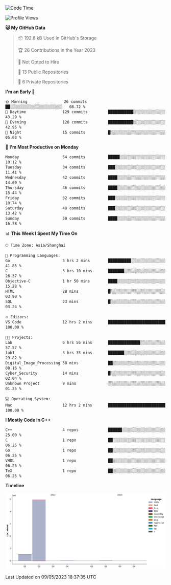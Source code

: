 <!--START_SECTION:waka-->
![Code Time](http://img.shields.io/badge/Code%20Time-40%20hrs%2026%20mins-blue)

![Profile Views](http://img.shields.io/badge/Profile%20Views-0-blue)

**🐱 My GitHub Data** 

> 📦 192.8 kB Used in GitHub's Storage 
 > 
> 🏆 26 Contributions in the Year 2023
 > 
> 🚫 Not Opted to Hire
 > 
> 📜 13 Public Repositories 
 > 
> 🔑 6 Private Repositories 
 > 
**I'm an Early 🐤** 

```text
🌞 Morning                26 commits          ██░░░░░░░░░░░░░░░░░░░░░░░   08.72 % 
🌆 Daytime                129 commits         ███████████░░░░░░░░░░░░░░   43.29 % 
🌃 Evening                128 commits         ███████████░░░░░░░░░░░░░░   42.95 % 
🌙 Night                  15 commits          █░░░░░░░░░░░░░░░░░░░░░░░░   05.03 % 
```
📅 **I'm Most Productive on Monday** 

```text
Monday                   54 commits          █████░░░░░░░░░░░░░░░░░░░░   18.12 % 
Tuesday                  34 commits          ███░░░░░░░░░░░░░░░░░░░░░░   11.41 % 
Wednesday                42 commits          ████░░░░░░░░░░░░░░░░░░░░░   14.09 % 
Thursday                 46 commits          ████░░░░░░░░░░░░░░░░░░░░░   15.44 % 
Friday                   32 commits          ███░░░░░░░░░░░░░░░░░░░░░░   10.74 % 
Saturday                 40 commits          ███░░░░░░░░░░░░░░░░░░░░░░   13.42 % 
Sunday                   50 commits          ████░░░░░░░░░░░░░░░░░░░░░   16.78 % 
```


📊 **This Week I Spent My Time On** 

```text
🕑︎ Time Zone: Asia/Shanghai

💬 Programming Languages: 
Go                       5 hrs 2 mins        ██████████░░░░░░░░░░░░░░░   41.85 % 
C                        3 hrs 10 mins       ███████░░░░░░░░░░░░░░░░░░   26.37 % 
Objective-C              1 hr 50 mins        ████░░░░░░░░░░░░░░░░░░░░░   15.28 % 
HTML                     28 mins             █░░░░░░░░░░░░░░░░░░░░░░░░   03.90 % 
SQL                      23 mins             █░░░░░░░░░░░░░░░░░░░░░░░░   03.24 % 

🔥 Editors: 
VS Code                  12 hrs 2 mins       █████████████████████████   100.00 % 

🐱‍💻 Projects: 
Lab                      6 hrs 56 mins       ██████████████░░░░░░░░░░░   57.57 % 
lab1                     3 hrs 35 mins       ███████░░░░░░░░░░░░░░░░░░   29.82 % 
Digital_Image_Processing 58 mins             ██░░░░░░░░░░░░░░░░░░░░░░░   08.16 % 
Cyber_Security           14 mins             █░░░░░░░░░░░░░░░░░░░░░░░░   02.04 % 
Unknown Project          9 mins              ░░░░░░░░░░░░░░░░░░░░░░░░░   01.25 % 

💻 Operating System: 
Mac                      12 hrs 2 mins       █████████████████████████   100.00 % 
```

**I Mostly Code in C++** 

```text
C++                      4 repos             ██████░░░░░░░░░░░░░░░░░░░   25.00 % 
C                        1 repo              ██░░░░░░░░░░░░░░░░░░░░░░░   06.25 % 
Go                       1 repo              ██░░░░░░░░░░░░░░░░░░░░░░░   06.25 % 
VHDL                     1 repo              ██░░░░░░░░░░░░░░░░░░░░░░░   06.25 % 
TeX                      1 repo              ██░░░░░░░░░░░░░░░░░░░░░░░   06.25 % 
```



**Timeline**

![Lines of Code chart](https://raw.githubusercontent.com/xkz0777/xkz0777/master/assets/bar_graph.png)


 Last Updated on 09/05/2023 18:37:35 UTC
<!--END_SECTION:waka-->
